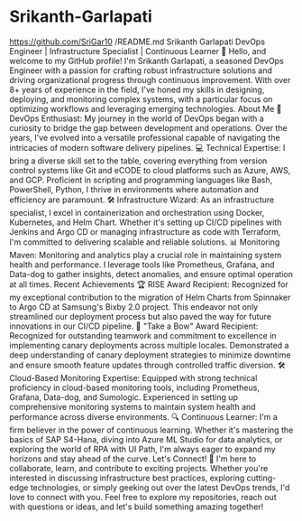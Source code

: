 # Srikanth-Garlapati
https://github.com/SriGar10 /README.md
Srikanth Garlapati DevOps Engineer | Infrastructure Specialist | Continuous Learner
👋 Hello, and welcome to my GitHub profile! I'm Srikanth Garlapati, a seasoned DevOps Engineer with a passion for crafting robust infrastructure solutions and driving organizational progress through continuous improvement. With over 8+ years of experience in the field, I've honed my skills in designing, deploying, and monitoring complex systems, with a particular focus on optimizing workflows and leveraging emerging technologies.
About Me 🚀 DevOps Enthusiast: My journey in the world of DevOps began with a curiosity to bridge the gap between development and operations. Over the years, I've evolved into a versatile professional capable of navigating the intricacies of modern software delivery pipelines. 💻 Technical Expertise: I bring a diverse skill set to the table, covering everything from version control systems like Git and eCODE to cloud platforms such as Azure, AWS, and GCP. Proficient in scripting and programming languages like Bash, PowerShell, Python, I thrive in environments where automation and efficiency are paramount. 🛠️ Infrastructure Wizard: As an infrastructure specialist, I excel in containerization and orchestration using Docker, Kubernetes, and Helm Chart. Whether it's setting up CI/CD pipelines with Jenkins and Argo CD or managing infrastructure as code with Terraform, I'm committed to delivering scalable and reliable solutions. 📊 Monitoring Maven: Monitoring and analytics play a crucial role in maintaining system health and performance. I leverage tools like Prometheus, Grafana, and Data-dog to gather insights, detect anomalies, and ensure optimal operation at all times.
Recent Achievements 🏆 RISE Award Recipient: Recognized for my exceptional contribution to the migration of Helm Charts from Spinnaker to Argo CD at Samsung's Bixby 2.0 project. This endeavor not only streamlined our deployment process but also paved the way for future innovations in our CI/CD pipeline. 🏅 "Take a Bow" Award Recipient: Recognized for outstanding teamwork and commitment to excellence in implementing canary deployments across multiple locales. Demonstrated a deep understanding of canary deployment strategies to minimize downtime and ensure smooth feature updates through controlled traffic diversion. 🛠️ Cloud-Based Monitoring Expertise: Equipped with strong technical proficiency in cloud-based monitoring tools, including Prometheus, Grafana, Data-dog, and Sumologic. Experienced in setting up comprehensive monitoring systems to maintain system health and performance across diverse environments. 🔍 Continuous Learner: I'm a firm believer in the power of continuous learning. Whether it's mastering the basics of SAP S4-Hana, diving into Azure ML Studio for data analytics, or exploring the world of RPA with UI Path, I'm always eager to expand my horizons and stay ahead of the curve.
Let's Connect! 🌟 I'm here to collaborate, learn, and contribute to exciting projects. Whether you're interested in discussing infrastructure best practices, exploring cutting-edge technologies, or simply geeking out over the latest DevOps trends, I'd love to connect with you. Feel free to explore my repositories, reach out with questions or ideas, and let's build something amazing together!

